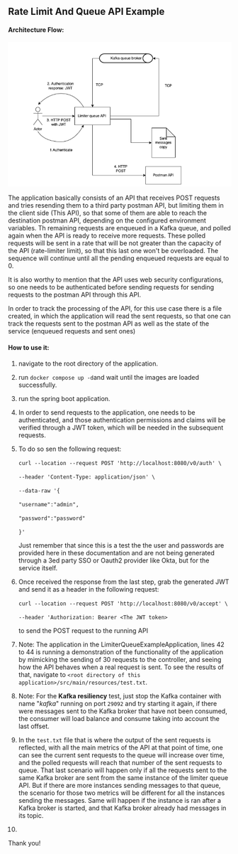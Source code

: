 ## **Rate Limit And Queue API Example**

#### Architecture Flow:

![Diagram](src/main/resources/templates/diagram.png)

The application basically consists of an API that receives POST requests and tries resending them to a third party postman API, but limiting them in the client side (This API), so that some of them are able to reach the destination postman API, depending on the configured environment variables. Th remaining requests are enqueued in a Kafka queue, and polled again when the API is ready to receive more requests. These polled requests will be sent in a rate that will be not greater than the capacity of the API (rate-limiter limit), so that this last one won't be overloaded. The sequence will continue until all the pending enqueued requests are equal to 0.

It is also worthy to mention that the API uses web security configurations, so one needs to be authenticated before sending requests for sending requests to the postman API through this API.

In order to track the processing of the API, for this use case there is a file created, in which the application will read the sent requests, so that one can track the requests sent to the postman API as well as the state of the service (enqueued requests and sent ones)

#### How to use it:

1. navigate to the root directory of the application.

2. run `docker compose up -d`and wait until the images are loaded successfully.

3. run the spring boot application.

4. In order to send requests to the application, one needs to be authenticated, and those authentication permissions and claims will be verified through a JWT token, which will be needed in the subsequent requests.

5. To do so sen the following request:
   
   `curl --location --request POST 'http://localhost:8080/v0/auth' \`
   
   `--header 'Content-Type: application/json' \`
   
   `--data-raw '{`
   
   `"username":"admin",`
   
   `"password":"password"`
   
   `}'`
   
   Just remember that since this is a test the the user and passwords are provided here in these documentation and are not being generated through a 3ed party SSO or Oauth2 provider like Okta, but for the service itself. 

6. Once received the response from the last step, grab the generated JWT and send it as a header in the following request:
   
   `curl --location --request POST 'http://localhost:8080/v0/accept' \`
   
   `--header 'Authorization: Bearer <The JWT token>`
   
   to send the POST request to the running API

7. Note: The application in the LimiterQueueExampleApplication, lines 42 to 44 is running a demonstration of the functionality of the application by mimicking the sending of 30 requests to the controller, and seeing how the API behaves when a real request is sent. To see the results of that, navigate to `<root directory of this application>/src/main/resources/test.txt`.

8. Note: For the **Kafka resiliency** test, just stop the Kafka container with name "*kafka*" running on port `29092` and try starting it again, if there were messages sent to the Kafka broker that have not been consumed, the consumer will load balance and consume taking into account the last offset.

9. In the `test.txt` file that is where the output of the sent requests is reflected, with all the main metrics of the API at that point of time, one can see the current sent requests to the queue will increase over time, and the polled requests will reach that number of the sent requests to queue. That last scenario will happen only if all the requests sent to the same Kafka broker are sent from the same instance of the limiter queue API. But if there are more instances sending messages to that queue, the scenario for those two metrics will be different for all the instances sending the messages. Same will happen if the instance is ran after a Kafka broker is started, and that Kafka broker already had messages in its topic. 

10. 

Thank you!
